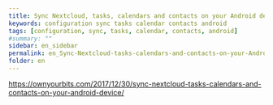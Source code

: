 ```yaml
---
title: Sync Nextcloud, tasks, calendars and contacts on your Android device
keywords: configuration sync tasks calendar contacts android
tags: [configuration, sync, tasks, calendar, contacts, android]
#summary: ""
sidebar: en_sidebar
permalink: en_Sync-Nextcloud-tasks-calendars-and-contacts-on-your-Android-device.html
folder: en
---
```


https://ownyourbits.com/2017/12/30/sync-nextcloud-tasks-calendars-and-contacts-on-your-android-device/

